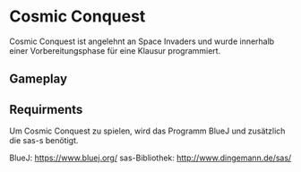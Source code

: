 # Cosmic Conquest

Cosmic Conquest ist angelehnt an Space Invaders und wurde innerhalb einer Vorbereitungsphase für eine Klausur programmiert.

## Gameplay



### 

## Requirments

Um Cosmic Conquest zu spielen, wird das Programm BlueJ und zusätzlich die sas-s benötigt.

BlueJ: https://www.bluej.org/
sas-Bibliothek: http://www.dingemann.de/sas/
